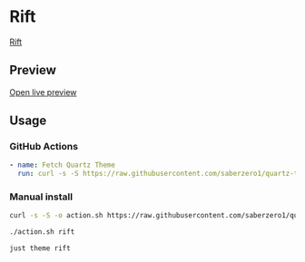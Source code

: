 # Rift

[Rift](https://github.com/NoahBoos)

## Preview

[Open live preview](https://quartz-themes.github.io/rift/)

## Usage

### GitHub Actions

```yaml
- name: Fetch Quartz Theme
  run: curl -s -S https://raw.githubusercontent.com/saberzero1/quartz-themes/master/action.sh | bash -s -- rift
```

### Manual install

```bash
curl -s -S -o action.sh https://raw.githubusercontent.com/saberzero1/quartz-themes/master/action.sh

./action.sh rift
```

```bash
just theme rift
```

